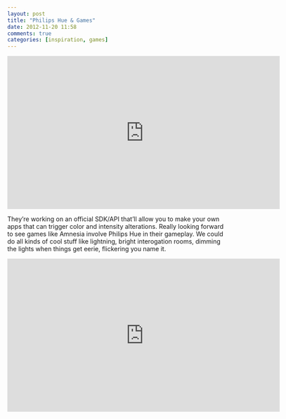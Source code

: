 ```yaml
---
layout: post
title: "Philips Hue & Games"
date: 2012-11-20 11:58
comments: true
categories: [inspiration, games]
---
```


<iframe width="620" height="349" src="http://www.youtube.com/embed/IT5W_Mjuz5I" frameborder="0" allowfullscreen></iframe>

They’re working on an official SDK/API that’ll allow you to make your own apps that can trigger color and intensity alterations. Really looking forward to see games like Amnesia involve Philips Hue in their gameplay. We could do all kinds of cool stuff like lightning, bright interogation rooms, dimming the lights when things get eerie, flickering you name it.

<iframe width="620" height="349" src="http://www.youtube.com/embed/u1nY_5-UrY4" frameborder="0" allowfullscreen></iframe>
